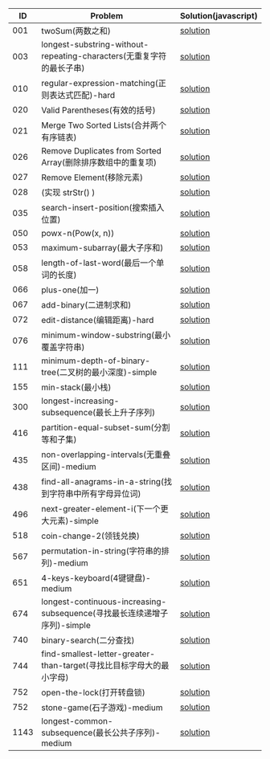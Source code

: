 | ID | Problem | Solution(javascript) |
|  ----  | ----  | ---- | 
| 001 | twoSum(两数之和) | [solution](./solution/twoSum.md) |
| 003 | longest-substring-without-repeating-characters(无重复字符的最长子串) | [solution](./solution/longest-substring-without-repeating-characters.md) |
| 010 | regular-expression-matching(正则表达式匹配)-hard | [solution](./solution/regular-expression-matching.md) |
| 020 | Valid Parentheses(有效的括号) | [solution](./solution/validParenthese.md) |
| 021 | Merge Two Sorted Lists(合并两个有序链表) | [solution](./solution/mergeTwoSortedLists.md) |
| 026 | Remove Duplicates from Sorted Array(删除排序数组中的重复项) | [solution](./solution/removeDuplicatedsFromSortedArray.md) |
| 027 | Remove Element(移除元素) | [solution](./solution/removeElement.md) |
| 028 | (实现 strStr() ) | [solution](./solution/strStr.md) |
| 035 | search-insert-position(搜索插入位置) | [solution](./solution/searchInsertPosition.md) |
| 050 | powx-n(Pow(x, n)) | [solution](./solution/powx-n.md) |
| 053 | maximum-subarray(最大子序和) | [solution](./solution/maximum-subarray.md) |
| 058 | length-of-last-word(最后一个单词的长度) | [solution](./solution/length-of-last-word.md) |
| 066 | plus-one(加一) | [solution](./solution/plus-one.md) |
| 067 | add-binary(二进制求和) | [solution](./solution/add-binary.md) |
| 072 | edit-distance(编辑距离)-hard | [solution](./solution/edit-distance.md) |
| 076 | minimum-window-substring(最小覆盖字符串) | [solution](./solution/minimum-window-substring.md) |
| 111 | minimum-depth-of-binary-tree(二叉树的最小深度)-simple | [solution](./solution/minimum-depth-of-binary-tree.md) |
| 155 | min-stack(最小栈) | [solution](./solution/min-stack.md) |
| 300 | longest-increasing-subsequence(最长上升子序列) | [solution](./solution/longest-increasing-subsequence.md) |
| 416 | partition-equal-subset-sum(分割等和子集) | [solution](./solution/partition-equal-subset-sum.md) |
| 435 | non-overlapping-intervals(无重叠区间)-medium | [solution](./solution/non-overlapping-intervals.md) |
| 438 | find-all-anagrams-in-a-string(找到字符串中所有字母异位词) | [solution](./solution/find-all-anagrams-in-a-string.md) |
| 496 | next-greater-element-i(下一个更大元素)-simple | [solution](./solution/next-greater-element-i.md) |
| 518 | coin-change-2(领钱兑换) | [solution](./solution/coin-change-2.md) |
| 567 | permutation-in-string(字符串的排列)-medium | [solution](./solution/permutation-in-string.md) |
| 651 | 4-keys-keyboard(4键键盘)-medium | [solution](./solution/4-keys-keyboard.md) |
| 674 | longest-continuous-increasing-subsequence(寻找最长连续递增子序列)-simple | [solution](./solution/longest-continuous-increasing-subsequence.md) |
| 740 | binary-search(二分查找) | [solution](./solution/binary-search.md) |
| 744 | find-smallest-letter-greater-than-target(寻找比目标字母大的最小字母) | [solution](./solution/find-smallest-letter-greater-than-target.md) |
| 752 | open-the-lock(打开转盘锁) | [solution](./solution/open-the-lock.md) |
| 752 | stone-game(石子游戏)-medium | [solution](./solution/stone-game.md) |
| 1143 | longest-common-subsequence(最长公共子序列)-medium | [solution](./solution/longest-common-subsequence.md) |
